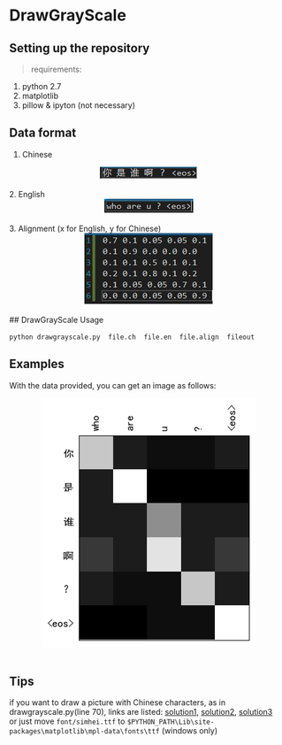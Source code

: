 # DrawGrayScale

## Setting up the repository 
>requirements: 
1. python 2.7
2. matplotlib 
3. pillow & ipyton (not necessary)

## Data format

1. Chinese
<div align="center">
    <img alt="Chinese" src="picture/ch.jpg"><br><br>
</div>
2. English 
<div align="center">
    <img alt="English" src="picture/en.jpg"><br><br>
</div>
3. Alignment (x for English, y for Chinese)
<div align="center">
    <img alt="Alignment" src="picture/align.jpg"><br><br>
</div>
## DrawGrayScale Usage 

    python drawgrayscale.py  file.ch  file.en  file.align  fileout 

## Examples 

With the data provided, you can get an image as follows:
<div align="center">
    <img alt="GrayScale" src="picture/grayscale.png"><br><br>
</div>

## Tips

if you want to draw a picture with Chinese characters, as in drawgrayscale.py(line 70),  links are listed:
[solution1](https://segmentfault.com/a/1190000005144275), [solution2](http://www.imekaku.com/2015/12/11/matplotlib-charset/), [solution3](https://www.zhihu.com/question/25404709)<br>
or just move `font/simhei.ttf` to `$PYTHON_PATH\Lib\site-packages\matplotlib\mpl-data\fonts\ttf` (windows only)
